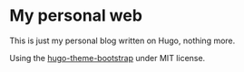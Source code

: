 # My personal web

This is just my personal blog written on Hugo, nothing more.

Using the [hugo-theme-bootstrap](https://github.com/razonyang/hugo-theme-bootstrap) under MIT license.
